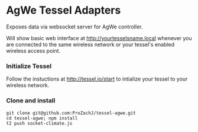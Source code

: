 # AgWe Tessel Adapters

Exposes data via websocket server for AgWe controller.

Will show basic web interface at http://yourtesselsname.local whenever you are connected to the same wireless network or your tessel's enabled wireless access point.

### Initialize Tessel

Follow the instuctions at http://tessel.io/start to intialize your tessel to your wireless network.


### Clone and install

```
git clone git@github.com:ProZachJ/tessel-agwe.git
cd tessel-agwe; npm install
t2 push socket-climate.js
```

